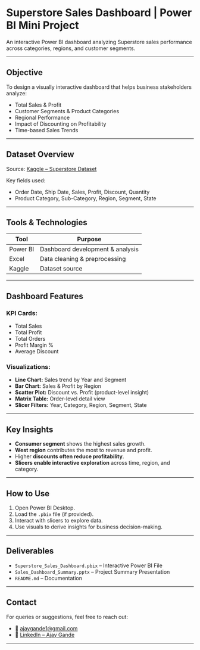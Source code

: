 # Superstore Sales Dashboard | Power BI Mini Project

An interactive Power BI dashboard analyzing Superstore sales performance across categories, regions, and customer segments.

---

## Objective

To design a visually interactive dashboard that helps business stakeholders analyze:

- Total Sales & Profit
- Customer Segments & Product Categories
- Regional Performance
- Impact of Discounting on Profitability
- Time-based Sales Trends

---

## Dataset Overview

Source: [Kaggle – Superstore Dataset](https://www.kaggle.com/datasets)

Key fields used:
- Order Date, Ship Date, Sales, Profit, Discount, Quantity
- Product Category, Sub-Category, Region, Segment, State

---

## Tools & Technologies

| Tool         | Purpose                          |
|--------------|----------------------------------|
| Power BI     | Dashboard development & analysis |
| Excel        | Data cleaning & preprocessing    |
| Kaggle       | Dataset source                   |

---

## Dashboard Features

### KPI Cards:
- Total Sales
- Total Profit
- Total Orders
- Profit Margin %
- Average Discount

### Visualizations:
- **Line Chart:** Sales trend by Year and Segment
- **Bar Chart:** Sales & Profit by Region
- **Scatter Plot:** Discount vs. Profit (product-level insight)
- **Matrix Table:** Order-level detail view
- **Slicer Filters:** Year, Category, Region, Segment, State

---

## Key Insights

- **Consumer segment** shows the highest sales growth.
- **West region** contributes the most to revenue and profit.
- Higher **discounts often reduce profitability**.
- **Slicers enable interactive exploration** across time, region, and category.

---

## How to Use

1. Open Power BI Desktop.
2. Load the `.pbix` file (if provided).
3. Interact with slicers to explore data.
4. Use visuals to derive insights for business decision-making.

---

## Deliverables

- `Superstore_Sales_Dashboard.pbix` – Interactive Power BI File  
- `Sales_Dashboard_Summary.pptx` – Project Summary Presentation  
- `README.md` – Documentation

---

## Contact

For queries or suggestions, feel free to reach out:

- 📧 [ajaygande1@gmail.com](mailto:ajaygande1@gmail.com)  
- 🔗 [LinkedIn – Ajay Gande](https://www.linkedin.com/in/ajay-gande-5a38b2273)

---

